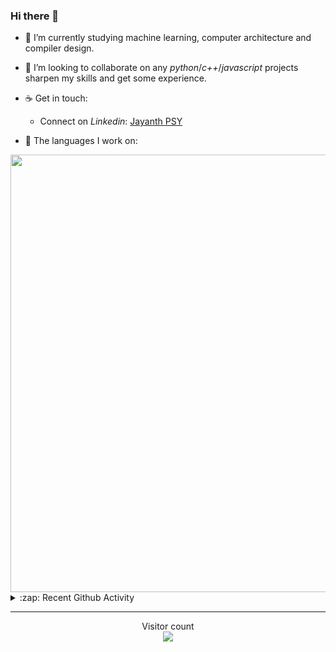 ### Hi there 👋

- 🌱 I’m currently studying machine learning, computer architecture and compiler design.

- 👯 I’m looking to collaborate on any *python*/*c++*/*javascript* projects sharpen my skills and get some experience.

- ☕ Get in touch:
  +  Connect on *Linkedin*: [Jayanth PSY](https://www.linkedin.com/in/jayanth-p-b3924812a/)

<!--- ⚡ Fun fact: *Python* is older than *C++* and *Java*. -->

- :memo: The languages I work on: 

<img src="https://wakatime.com/share/@j_tesla/bdf4246a-6e44-4441-87e6-ea13fc96a824.png" width="700"/>

<details>
  <summary>:zap: Recent Github Activity</summary>
  
<!--START_SECTION:activity-->
1. 🗣 Commented on [#128](https://github.com/blakehaswell/mongoose-unique-validator/issues/128) in [blakehaswell/mongoose-unique-validator](https://github.com/blakehaswell/mongoose-unique-validator)
2. 🎉 Merged PR [#49](https://github.com/j-tesla/blog-list/pull/49) in [j-tesla/blog-list](https://github.com/j-tesla/blog-list)
3. 🎉 Merged PR [#62](https://github.com/j-tesla/blog-list-frontend/pull/62) in [j-tesla/blog-list-frontend](https://github.com/j-tesla/blog-list-frontend)
4. 🎉 Merged PR [#48](https://github.com/j-tesla/blog-list/pull/48) in [j-tesla/blog-list](https://github.com/j-tesla/blog-list)
5. 🎉 Merged PR [#61](https://github.com/j-tesla/blog-list-frontend/pull/61) in [j-tesla/blog-list-frontend](https://github.com/j-tesla/blog-list-frontend)
<!--END_SECTION:activity-->

</details>

-----

<p align="center"> 
  Visitor count<br>
  <img src="https://profile-counter.glitch.me/j-tesla/count.svg" />
</p>












<!--
**j-tesla/j-tesla** is a ✨ _special_ ✨ repository because its `README.md` (this file) appears on your GitHub profile.

Here are some ideas to get you started:

- 🔭 I’m currently working on ...
- 🌱 I’m currently learning ...
- 👯 I’m looking to collaborate on ...
- 🤔 I’m looking for help with ...
- 💬 Ask me about ...
- 📫 How to reach me: ...
- 😄 Pronouns: ...
- ⚡ Fun fact: ...
-->

